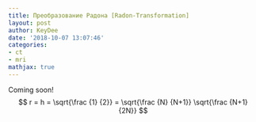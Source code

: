 ```yaml
---
title: Преобразование Радона [Radon-Transformation]
layout: post
author: KeyDee
date: '2018-10-07 13:07:46'
categories:
- ct
- mri
mathjax: true
---
```


Coming soon!
$$ r = h = \sqrt{\frac {1} {2}} = \sqrt{\frac {N} {N+1}} \sqrt{\frac {N+1} {2N}} $$
